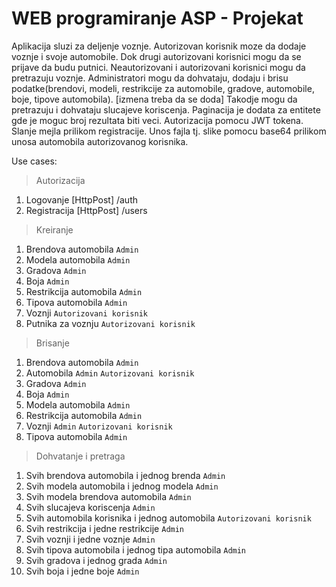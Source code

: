 
# WEB programiranje ASP - Projekat

Aplikacija sluzi za deljenje voznje. Autorizovan korisnik moze da dodaje voznje i svoje automobile. Dok drugi autorizovani korisnici mogu da se prijave da budu putnici. Neautorizovani i autorizovani korisnici mogu da pretrazuju voznje.
Administratori mogu da dohvataju, dodaju i brisu podatke(brendovi, modeli, restrikcije za automobile, gradove, automobile, boje, tipove automobila). [izmena treba da se doda]
Takodje mogu da pretrazuju i dohvataju slucajeve koriscenja. 
Paginacija je dodata za entitete gde je moguc broj rezultata biti veci.
Autorizacija pomocu JWT tokena.
Slanje mejla prilikom registracije. 
Unos fajla tj. slike pomocu base64 prilikom unosa automobila autorizovanog korisnika.

Use cases:
> Autorizacija
1. Logovanje [HttpPost] /auth
2. Registracija [HttpPost] /users

> Kreiranje
1. Brendova automobila  `Admin`
2. Modela automobila  `Admin`  
3. Gradova  `Admin`
4. Boja `Admin`
5. Restrikcija automobila `Admin`
6. Tipova automobila  `Admin`
7. Voznji `Autorizovani korisnik`
8. Putnika za voznju  `Autorizovani korisnik`
> Brisanje
1. Brendova automobila  `Admin`
2. Automobila `Admin` `Autorizovani korisnik`
3. Gradova  `Admin`
4. Boja `Admin`
5. Modela automobila  `Admin`
6. Restrikcija automobila `Admin`
7. Voznji `Admin` `Autorizovani korisnik`
8. Tipova automobila  `Admin`
> Dohvatanje i pretraga
1. Svih brendova automobila i jednog brenda `Admin`
2. Svih modela automobila i jednog modela `Admin`
3. Svih modela brendova automobila  `Admin`
4. Svih slucajeva koriscenja  `Admin`
5. Svih automobila korisnika i jednog automobila  `Autorizovani korisnik`
6. Svih restrikcija i jedne restrikcije `Admin`
7. Svih voznji i jedne voznje `Admin`
8. Svih tipova automobila i jednog tipa automobila  `Admin`
9. Svih gradova i jednog grada  `Admin`
10. Svih boja i jedne boje  `Admin`
